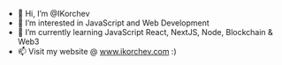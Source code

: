 - 👋 Hi, I’m @IKorchev
- 👀 I’m interested in JavaScript and Web Development
- 🌱 I’m currently learning JavaScript React, NextJS, Node, Blockchain & Web3 
- 📫 Visit my website @ www.ikorchev.com :)

<!---
IKorchev/IKorchev is a ✨ special ✨ repository because its `README.md` (this file) appears on your GitHub profile.
You can click the Preview link to take a look at your changes.
--->

